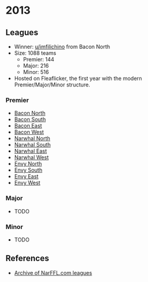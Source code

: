 # 2013

## Leagues

- Winner: [u/imfilichino](https://www.reddit.com/u/imfilichino) from Bacon North
- Size: 1088 teams
  - Premier: 144
  - Major: 216
  - Minor: 516
- Hosted on Fleaflicker, the first year with the modern Premier/Major/Minor structure.

### Premier

- [Bacon North](https://www.fleaflicker.com/nfl/leagues/124676?season=2013)
- [Bacon South](https://www.fleaflicker.com/nfl/leagues/124677?season=2013)
- [Bacon East](https://www.fleaflicker.com/nfl/leagues/124678?season=2013)
- [Bacon West](https://www.fleaflicker.com/nfl/leagues/124679?season=2013)
- [Narwhal North](https://www.fleaflicker.com/nfl/leagues/124680?season=2013)
- [Narwhal South](https://www.fleaflicker.com/nfl/leagues/124681?season=2013)
- [Narwhal East](https://www.fleaflicker.com/nfl/leagues/124682?season=2013)
- [Narwhal West](https://www.fleaflicker.com/nfl/leagues/124683?season=2013)
- [Envy North](https://www.fleaflicker.com/nfl/leagues/124684?season=2013)
- [Envy South](https://www.fleaflicker.com/nfl/leagues/124685?season=2013)
- [Envy East](https://www.fleaflicker.com/nfl/leagues/124686?season=2013)
- [Envy West](https://www.fleaflicker.com/nfl/leagues/124687?season=2013)

### Major

- TODO

### Minor

- TODO

## References

- [Archive of NarFFL.com leagues](https://web.archive.org/web/20130903012944/http://narffl.com/leagues)

